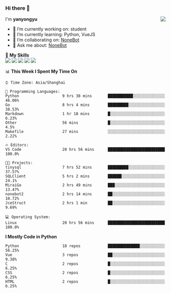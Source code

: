 ### Hi there 👋

<a href="#">
  <img align="right" src="https://github-readme-stats.vercel.app/api?username=yanyongyu&count_private=true&show_icons=true&bg_color=15,f2f7fd,E0EAFC" />
</a>

I'm **yanyongyu**

- 🔭 I’m currently working on: student
- 🌱 I’m currently learning: Python, VueJS
- 👯 I’m collaborating on: [NoneBot](https://github.com/nonebot)
- 💬 Ask me about: [NoneBot](https://github.com/nonebot)

🌟 **My Skills**  
![](https://img.shields.io/badge/-Python-3e74a2?style=flat-square&logo=Python&logoColor=fff)
![](https://img.shields.io/badge/-Vue-4fc08d?style=flat-square&logo=Vue.js&logoColor=fff)
![](https://img.shields.io/badge/-Node.js-339933?style=flat-square&logo=Node.js&logoColor=fff)
![](https://img.shields.io/badge/-Docker-2496ED?style=flat-square&logo=Docker&logoColor=fff)
![](https://img.shields.io/badge/-Linux-000000?style=flat-square&logo=Linux&logoColor=fff)

<!--START_SECTION:waka-->
📊 **This Week I Spent My Time On** 

```text
⌚︎ Time Zone: Asia/Shanghai

💬 Programming Languages: 
Python                   9 hrs 38 mins       ███████████░░░░░░░░░░░░░░   46.06% 
Go                       8 hrs 4 mins        █████████░░░░░░░░░░░░░░░░   38.53% 
Markdown                 1 hr 18 mins        █░░░░░░░░░░░░░░░░░░░░░░░░   6.23% 
Other                    56 mins             █░░░░░░░░░░░░░░░░░░░░░░░░   4.5% 
Makefile                 27 mins             ░░░░░░░░░░░░░░░░░░░░░░░░░   2.22%

🔥 Editors: 
VS Code                  20 hrs 56 mins      █████████████████████████   100.0%

🐱‍💻 Projects: 
tinysql                  7 hrs 52 mins       █████████░░░░░░░░░░░░░░░░   37.57% 
SQLClient                5 hrs 2 mins        ██████░░░░░░░░░░░░░░░░░░░   24.1% 
MiraiGo                  2 hrs 49 mins       ███░░░░░░░░░░░░░░░░░░░░░░   13.47% 
nonebot2                 2 hrs 14 mins       ██░░░░░░░░░░░░░░░░░░░░░░░   10.72% 
JceStruct                2 hrs 1 min         ██░░░░░░░░░░░░░░░░░░░░░░░   9.69%

💻 Operating System: 
Linux                    20 hrs 56 mins      █████████████████████████   100.0%

```

**I Mostly Code in Python** 

```text
Python                   18 repos            ██████████████░░░░░░░░░░░   56.25% 
Vue                      3 repos             ██░░░░░░░░░░░░░░░░░░░░░░░   9.38% 
C                        2 repos             █░░░░░░░░░░░░░░░░░░░░░░░░   6.25% 
CSS                      2 repos             █░░░░░░░░░░░░░░░░░░░░░░░░   6.25% 
HTML                     2 repos             █░░░░░░░░░░░░░░░░░░░░░░░░   6.25%

```



<!--END_SECTION:waka-->
